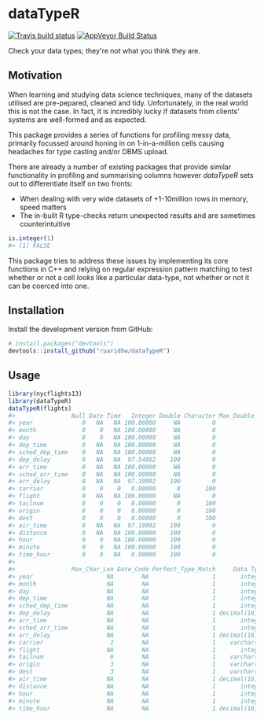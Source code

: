 # dataTypeR

[![Travis build status](https://travis-ci.org/ruaridhw/dataTypeR.svg?branch=master)](https://travis-ci.org/ruaridhw/dataTypeR)
[![AppVeyor Build Status](https://ci.appveyor.com/api/projects/status/github/ruaridhw/dataTypeR?branch=master&svg=true)](https://ci.appveyor.com/project/ruaridhw/dataTypeR)

Check your data types; they're not what you think they are.

## Motivation

When learning and studying data science techniques, many of the datasets
utilised are pre-pepared, cleaned and tidy. Unfortunately, in the real
world this is not the case. In fact, it is incredibly lucky if datasets
from clients' systems are well-formed and as expected.

This package provides a series of functions for profiling messy data,
primarily focussed around honing in on 1-in-a-million cells causing
headaches for type casting and/or DBMS upload.

There are already a number of existing packages that provide similar
functionality in profiling and summarising columns however *dataTypeR*
sets out to differentiate itself on two fronts:

* When dealing with very wide datasets of +1-10million rows in memory,
speed matters
* The in-built R type-checks return unexpected results and are
sometimes counterintuitive

```r
is.integer(1)
#> [1] FALSE
```

This package tries to address these issues by implementing its core
functions in C++ and relying on regular expression pattern matching
to test whether or not a cell *looks* like a particular data-type,
not whether or not it can be coerced into one.

## Installation

Install the development version from GitHub:

```r
# install.packages("devtools")
devtools::install_github("ruaridhw/dataTypeR")
```

## Usage

```r
library(nycflights13)
library(dataTypeR)
dataTypeR(flights)
#>                Null Date Time   Integer Double Character Max_Double_Len
#> year              0   NA   NA 100.00000     NA         0             NA
#> month             0    0   NA 100.00000     NA         0             NA
#> day               0    0   NA 100.00000     NA         0             NA
#> dep_time          0   NA   NA 100.00000     NA         0             NA
#> sched_dep_time    0   NA   NA 100.00000     NA         0             NA
#> dep_delay         0   NA   NA  97.54882    100         0              0
#> arr_time          0   NA   NA 100.00000     NA         0             NA
#> sched_arr_time    0   NA   NA 100.00000     NA         0             NA
#> arr_delay         0   NA   NA  97.19992    100         0              0
#> carrier           0    0    0   0.00000      0       100              0
#> flight            0   NA   NA 100.00000     NA         0             NA
#> tailnum           0    0    0   0.00000      0       100              0
#> origin            0    0    0   0.00000      0       100              0
#> dest              0    0    0   0.00000      0       100              0
#> air_time          0   NA   NA  97.19992    100         0              0
#> distance          0   NA   NA 100.00000    100         0              0
#> hour              0    0   NA 100.00000    100         0              0
#> minute            0    0   NA 100.00000    100         0              0
#> time_hour         0    0   NA   0.00000    100         0              0
#>
#>                Max_Char_Len Date_Code Perfect_Type_Match     Data Type
#> year                     NA        NA                  1       integer
#> month                    NA        NA                  1       integer
#> day                      NA        NA                  1       integer
#> dep_time                 NA        NA                  1       integer
#> sched_dep_time           NA        NA                  1       integer
#> dep_delay                NA        NA                  1 decimal(18,0)
#> arr_time                 NA        NA                  1       integer
#> sched_arr_time           NA        NA                  1       integer
#> arr_delay                NA        NA                  1 decimal(18,0)
#> carrier                   2        NA                  1    varchar(2)
#> flight                   NA        NA                  1       integer
#> tailnum                   6        NA                  1    varchar(6)
#> origin                    3        NA                  1    varchar(3)
#> dest                      3        NA                  1    varchar(3)
#> air_time                 NA        NA                  1 decimal(18,0)
#> distance                 NA        NA                  1       integer
#> hour                     NA        NA                  1       integer
#> minute                   NA        NA                  1       integer
#> time_hour                NA        NA                  1 decimal(18,0)
```

